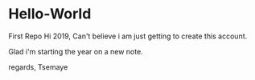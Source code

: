 # Hello-World
First Repo
Hi 2019, Can't believe i am just getting to create this account. 

Glad i'm starting the year on a new note.

regards,
Tsemaye
